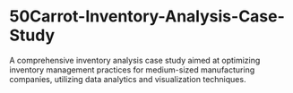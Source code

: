 # 50Carrot-Inventory-Analysis-Case-Study
A comprehensive inventory analysis case study aimed at optimizing inventory management practices for medium-sized manufacturing companies, utilizing data analytics and visualization techniques.
